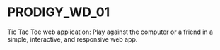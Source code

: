 # PRODIGY_WD_01
Tic Tac Toe web application: Play against the computer or a friend in a simple, interactive, and responsive web app.
